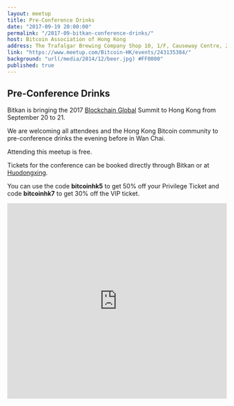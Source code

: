 ```yaml
---
layout: meetup
title: Pre-Conference Drinks
date: "2017-09-19 20:00:00"
permalink: "/2017-09-bitkan-conference-drinks/"
host: Bitcoin Association of Hong Kong
address: The Trafalgar Brewing Company Shop 10, 1/F, Causeway Centre, 28 Harbour Road, Wan Chai, Hong Kong
link: "https://www.meetup.com/Bitcoin-HK/events/243135384/"
background: "url(/media/2014/12/beer.jpg) #FF0000"
published: true
---
```


## Pre-Conference Drinks

Bitkan is bringing the 2017 [Blockchain Global](http://bitkan.com/event) Summit to Hong Kong from September 20 to 21. 

We are welcoming all attendees and the Hong Kong Bitcoin community to pre-conference drinks the evening before in Wan Chai. 

Attending this meetup is free.

Tickets for the conference can be booked directly through Bitkan or at [Huodongxing](http://www.huodongxing.com/event/2403915831400). 

You can use the code **bitcoinhk5** to get 50% off your Privilege Ticket and code **bitcoinhk7** to get 30% off the VIP ticket.

<iframe src="https://www.google.com/maps/embed?pb=!1m18!1m12!1m3!1d3691.9363742932433!2d114.17413831567742!3d22.280399885333985!2m3!1f0!2f0!3f0!3m2!1i1024!2i768!4f13.1!3m3!1m2!1s0x34040059794ec361%3A0xa0b8dd560effedb1!2sThe+Trafalgar+Brewing+Company!5e0!3m2!1sen!2s!4v1505488888322" width="100%" height="450" frameborder="0" style="border:0" allowfullscreen></iframe>
